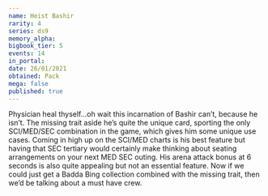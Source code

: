 ```yaml
---
name: Heist Bashir
rarity: 4
series: ds9
memory_alpha:
bigbook_tier: 5
events: 14
in_portal:
date: 26/01/2021
obtained: Pack
mega: false
published: true
---
```


Physician heal thyself...oh wait this incarnation of Bashir can’t, because he isn’t. The missing trait aside he’s quite the unique card, sporting the only SCI/MED/SEC combination in the game, which gives him some unique use cases. Coming in high up on the SCI/MED charts is his best feature but having that SEC tertiary would certainly make thinking about seating arrangements on your next MED SEC outing. His arena attack bonus at 6 seconds is also quite appealing but not an essential feature. Now if we could just get a Badda Bing collection combined with the missing trait, then we’d be talking about a must have crew.
